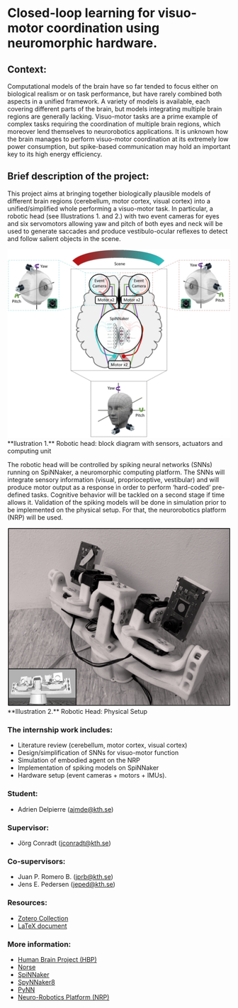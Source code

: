 # Closed-loop learning for visuo-motor coordination using neuromorphic hardware.

## Context:

Computational models of the brain have so far tended to focus either on biological realism or on task performance, but have rarely combined both aspects in a unified framework. A variety of models is available, each covering different parts of the brain, but models integrating multiple brain regions are generally lacking. Visuo-motor tasks are a prime example of complex tasks requiring the coordination of multiple brain regions, which moreover lend themselves to neurorobotics applications. It is unknown how the brain manages to perform visuo-motor coordination at its extremely low power consumption, but spike-based communication may hold an important key to its high energy efficiency.

## Brief description of the project:

This project aims at bringing together biologically plausible models of different brain regions (cerebellum, motor cortex, visual cortex) into a unified/simplified whole performing a visuo-motor task. In particular, a robotic head (see Illustrations 1. and 2.) with two event cameras for eyes and six servomotors allowing yaw and pitch of both eyes and neck will be used to generate saccades and produce vestibulo-ocular reflexes to detect and follow salient objects in the scene.

<img src="Documentation/Images/DiagramSenActCPU.png" width="1000">
**llustration 1.** Robotic head: block diagram with sensors, actuators and computing unit</br>

The robotic head will be controlled by spiking neural networks (SNNs) running on SpiNNaker, a neuromorphic computing platform. The SNNs will integrate sensory information (visual, proprioceptive, vestibular) and will produce motor output as a response in order to perform ‘hard-coded’ pre-defined tasks. Cognitive behavior will be tackled on a second stage if time allows it. Validation of the spiking models will be done in simulation prior to be implemented on the physical setup. For that, the neurorobotics platform (NRP) will be used.

<img src="Documentation/Images/RoboticHead.png" width="1000">
**Illustration 2.** Robotic Head: Physical Setup</br>

### The internship work includes:
- Literature review (cerebellum, motor cortex, visual cortex) 	
- Design/simplification of SNNs for visuo-motor function 	
- Simulation of embodied agent on the NRP 	
- Implementation of spiking models on SpiNNaker 	
- Hardware setup (event cameras + motors + IMUs).

### Student:
- Adrien Delpierre (ajmde@kth.se)

### Supervisor:
- Jörg Conradt (jconradt@kth.se)

### Co-supervisors:
- Juan P. Romero B. (jprb@kth.se)
- Jens E. Pedersen (jeped@kth.se)

### Resources:
- [Zotero Collection](https://www.zotero.org/groups/2644361/ncs_delpierre/library)
- [LaTeX document](https://www.overleaf.com/read/ngqybnswmzmh)

### More information:
- [Human Brain Project (HBP)](https://www.humanbrainproject.eu/en/)
- [Norse](https://github.com/norse/norse)
- [SpiNNaker](http://spinnakermanchester.github.io/spynnaker/5.0.0/PyNNOnSpinnakerInstall.html)
- [SpyNNaker8](https://spinnaker8manchester.readthedocs.io/en/master/spynnaker8/modules.html)
- [PyNN](http://neuralensemble.org/docs/PyNN/index.html)
- [Neuro-Robotics Platform (NRP)](https://neurorobotics.net/local_install.html)
